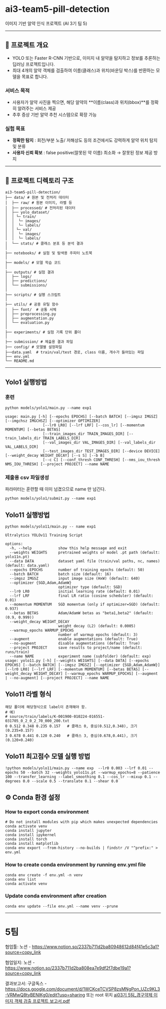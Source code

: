 ﻿# ai3-team5-pill-detection

이미지 기반 알약 인식 프로젝트 (AI 3기 팀 5)

---

## 🧪 프로젝트 개요
- YOLO 또는 Faster R-CNN 기반으로, 이미지 내 알약을 탐지하고 정보를 추론하는 딥러닝 프로젝트입니다.
- 최대 4개의 알약 객체를 검출하여 이름(클래스)과 위치(바운딩 박스)를 반환하는 모델을 목표로 합니다.

### 서비스 목적

- 사용자가 알약 사진을 찍으면, 해당 알약의 **이름(class)과 위치(bbox)**를 정확히 알려주는 서비스 제공
- 추후 증상 기반 알약 추천 시스템으로 확장 가능

### 실험 목표
- **정확한 탐지** : 회전/부분 노출/ 저해상도 등의 조건에서도 강력하게 알약 위치 탐지 및 분류
- **사용자 신뢰 확보** : false positive(잘못된 약 이름) 최소화 → 잘못된 정보 제공 방지
  
---

## 📁 프로젝트 디렉토리 구조
```
ai3-team5-pill-detection/    
├── data/ # 원본 및 전처리 데이터    
│  ├── raw/ # 원본 이미지, 라벨 등    
│  ├── processed/ # 전처리된 데이터    
│  ├── yolo_dataset/     
│  │ └─ train/     
│  │  └─ images/      
│  │  └─ labels/      
│  │ └─ val/     
│  │  └─ images/      
│  │  └─ labels/      
│  └── stats/ # 클래스 분포 등 분석 결과    
│
├── notebooks/ # 실험 및 탐색용 주피터 노트북    
│
├── models/ # 모델 학습 코드    
│
├── outputs/ # 실험 결과    
│  ├── logs/    
│  ├── predictions/    
│  └── submissions/    
│
├── scripts/ # 실행 스크립트    
│
├── utils/ # 공용 유틸 함수    
│  ├── font/  # 공통 서체
│  ├── preprocessing.py    
│  ├── augmentation.py    
│  └── evaluation.py    
│
├── experiments/ # 실험 기록 단위 폴더    
│
├── submission/ # 제출용 결과 파일    
├── config/ # 모델별 설정파일    
├──data.yaml  # train/val/test 경로, class 이름, 개수가 들어있는 파일    
├── env.yml    
└── README.md    
```
---

## Yolo1 실행방법
### 훈련
```
python models/yolo1/main.py --name exp1

usage: main.py [-h] [--epochs EPOCHS] [--batch BATCH] [--imgsz IMGSZ] [--imgchsz IMGCHSZ] [--optimizer OPTIMIZER]
                 [--lr0 LR0] [--lrf LRF] [--cos_lr] [--momentum MOMENTUM] [--betas BETAS]
                 [--train_images_dir TRAIN_IMAGES_DIR] [--train_labels_dir TRAIN_LABELS_DIR]
                 [--val_images_dir VAL_IMAGES_DIR] [--val_labels_dir VAL_LABELS_DIR]
                 [--test_images_dir TEST_IMAGES_DIR] [--device DEVICE] [--weight_decay WEIGHT_DECAY] [--s S] [--b B]
                 [--c C] [--conf_thresh CONF_THRESH] [--nms_iou_thresh NMS_IOU_THRESH] [--project PROJECT] --name NAME
```

### 제출용 csv 파일생성
파라미터는 훈련할 때 이미 넘겼으므로 name 만 넘긴다.
```
python models/yolo1/submit.py --name exp1
```

## Yolo11 실행방법
```
python models/yolo11/main.py -- name exp1

Ultralytics YOLOv11 Training Script

options:
  -h, --help            show this help message and exit
  --weights WEIGHTS     pretrained weights or model .pt path (default: yolo11n.pt)
  --data DATA           dataset yaml file (train/val paths, nc, names) (default: data.yaml)
  --epochs EPOCHS       number of training epochs (default: 50)
  --batch BATCH         batch size (default: 16)
  --imgsz IMGSZ         input image size (HxW) (default: 640)
  --optimizer {SGD,Adam,AdamW}
                        optimizer type (default: SGD)
  --lr0 LR0             initial learning rate (default: 0.01)
  --lrf LRF             final LR ratio (cosine scheduler) (default: 0.01)
  --momentum MOMENTUM   SGD momentum (only if optimizer=SGD) (default: 0.937)
  --betas BETAS         Adam/AdamW betas as "beta1,beta2" (default: (0.9, 0.999))
  --weight_decay WEIGHT_DECAY
                        weight decay (L2) (default: 0.0005)
  --warmup_epochs WARMUP_EPOCHS
                        number of warmup epochs (default: 3)
  --augment             enable augmentations (default: True)
  --no-augment          disable augmentations (default: True)
  --project PROJECT     save results to project/name (default: runs/train)
  --name NAME           experiment name (subfolder) (default: exp)
usage: yolo11.py [-h] [--weights WEIGHTS] [--data DATA] [--epochs EPOCHS] [--batch BATCH] [--imgsz IMGSZ] [--optimizer {SGD,Adam,AdamW}] [--lr0 LR0] [--lrf LRF] [--momentum MOMENTUM] [--betas BETAS] [--weight_decay WEIGHT_DECAY] [--warmup_epochs WARMUP_EPOCHS] [--augment | --no-augment] [--project PROJECT] --name NAME
```

## Yolo11 라벨 형식
```
해당 폴더에 해당형식으로 label이 존재해야 함.
# 예)
# source/train/labels/K-001900-010224-016551-031705_0_2_0_2_70_000_200.txt
0 0.512 0.348 0.235 0.157   # 클래스 0, 중심(0.512,0.348), 크기(0.235×0.157)
3 0.678 0.441 0.120 0.240   # 클래스 3, 중심(0.678,0.441), 크기(0.120×0.240)
```

## Yolo11 최고점수 모델 실행 방법
```
!python models/yolo11/main.py --name exp  --lr0 0.003 --lrf 0.01 --epochs 50 --batch 32 --weights yolo11s.pt --warmup_epochs=8 --patience 100 --transfer_learning --label_smoothing 0.1 --cos_lr --mixup 0.1 --degrees 0.0 --scale 0.5 --translate 0.1 --shear 0.0 
```

## ⚙️ Conda 환경 설정
### How to export conda environment

```
# Do not install modules with pip which makes unexpected dependencies
conda activate venv
conda install jupyter
conda install ipykernel
conda install torch
conda install matplotlib
conda env export --from-history --no-builds | findstr /V "^prefix:" > env.yml
```

### How to create conda environment by running env.yml file
```
conda env create -f env.yml -n venv
conda env list
conda activate venv
```

### Update conda environment after creation
```
conda env update --file env.yml --name venv --prune
```

---

# 5팀
협업툴: 노션 - https://www.notion.so/2337b711d2ba80948612d84f41e5c3a1?source=copy_link

협업일지: 노션 - https://www.notion.so/2337b711d2ba808ea7e9df2f7dbe19a1?source=copy_link

결과보고서: 구글독스 - https://docs.google.com/document/d/1WCKceTCVSP8zsMNgPon_UZc9KL3-VRMwQ8tyBENIKg0/edit?usp=sharing
또는 root 위치
[ai03기 5팀_경구약제 이미지 객체 검출 프로젝트 보고서.pdf](https://github.com/user-attachments/files/21506857/ai03.5._.pdf)


